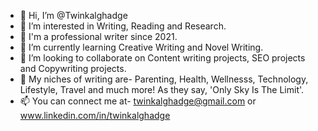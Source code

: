 - 👋 Hi, I’m @Twinkalghadge
- 👀 I’m interested in Writing, Reading and Research.
- 💞️ I'm a professional writer since 2021.
- 🌱 I’m currently learning Creative Writing and Novel Writing.
- 💞️ I’m looking to collaborate on Content writing projects, SEO projects and Copywriting projects.
- 🌱 My niches of writing are- Parenting, Health, Wellnesss, Technology, Lifestyle, Travel and much more! As they say, 'Only Sky Is The Limit'.
- 📫 You can connect me at- twinkalghadge@gmail.com or www.linkedin.com/in/twinkalghadge


<!---
Twinkalghadge/Twinkalghadge is a ✨ special ✨ repository because its `README.md` (this file) appears on your GitHub profile.
You can click the Preview link to take a look at your changes.
--->
